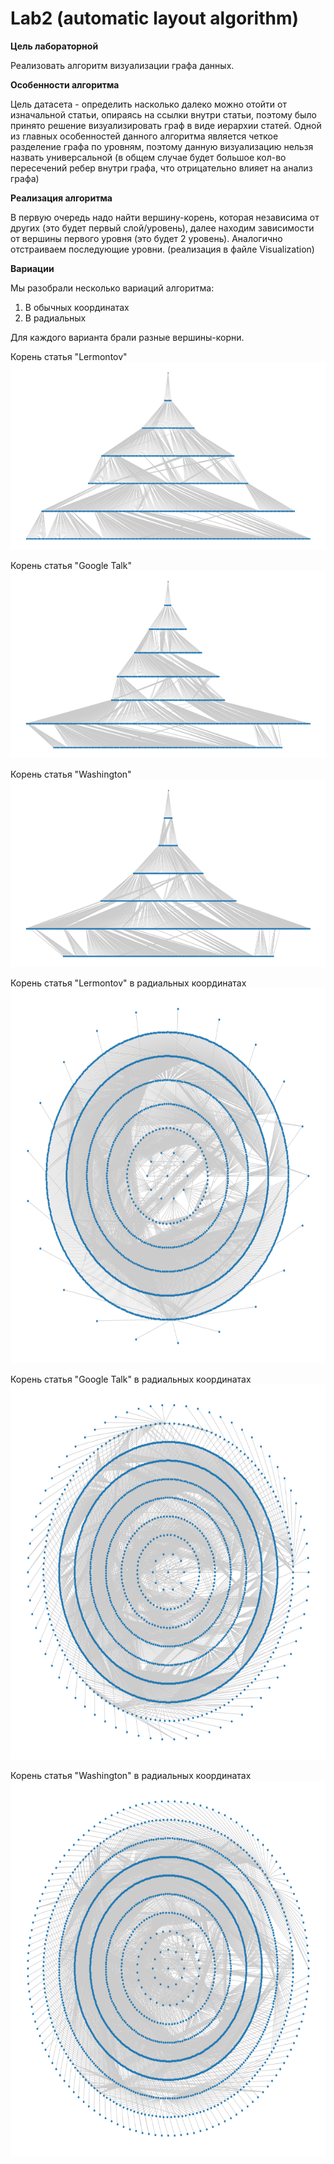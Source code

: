 # Lab2 (automatic layout algorithm)

**Цель лабораторной** 

Реализовать алгоритм визуализации графа данных.

**Особенности алгоритма**

Цель датасета - определить насколько далеко можно отойти от изначальной статьи, опираясь на ссылки внутри статьи, поэтому было принято решение визуализировать граф в виде иерархии статей. Одной из главных особенностей данного алгоритма является четкое разделение графа по уровням, поэтому данную визуализацию нельзя назвать универсальной (в общем случае будет большое кол-во пересечений ребер внутри графа, что отрицательно влияет на анализ графа)

**Реализация алгоритма**

В первую очередь надо найти вершину-корень, которая независима от других (это будет первый слой/уровень), далее находим зависимости от вершины первого уровня (это будет 2 уровень). Аналогично отстраиваем последующие уровни. (реализация в файле Visualization)

**Вариации**

Мы разобрали несколько вариаций алгоритма:
1. В обычных координатах
2. В радиальных

Для каждого варианта брали разные вершины-корни.

Корень статья "Lermontov"
<img src="https://github.com/Shabrashin/Lab2/blob/master/1.Lermontov.png" width="800" height="300"/>

Корень статья "Google Talk"
<img src="https://github.com/Shabrashin/Lab2/blob/master/1.GoogleTalk.png" width="800" height="300"/>

Корень статья "Washington"
<img src="https://github.com/Shabrashin/Lab2/blob/master/1.Washington.png" width="800" height="300"/>

Корень статья "Lermontov" в радиальных координатах
<img src="https://github.com/Shabrashin/Lab2/blob/master/2.Lermontov.png" width="600" height="600"/>

Корень статья "Google Talk" в радиальных координатах
<img src="https://github.com/Shabrashin/Lab2/blob/master/3.GoogleTalk.png" width="600" height="600"/>

Корень статья "Washington" в радиальных координатах
<img src="https://github.com/Shabrashin/Lab2/blob/master/2.Washington.png" width="600" height="600"/>
